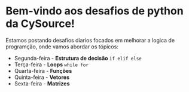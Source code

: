 # Bem-vindo aos desafios de python da CySource!

Estamos postando desafios diarios focados em melhorar a logica de programção, onde vamos abordar os tópicos:
- Segunda-feira - **Estrutura de decisão** `if elif else`
- Terça-feira - **Loops** `while for`
- Quarta-feira - **Funções** 
- Quinta-feira - **Vetores**
- Sexta-feira - **Matrizes**
